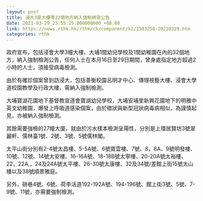 ```yaml
---
layout: post
title: 浸大3座大樓等32個地方納入強制檢測公告
date: 2021-03-29 23:55:25.000000000 +08:00
link: https://news.rthk.hk/rthk/ch/component/k2/1583258-20210329.htm
categories: rthk
---
```


政府宣布，包括浸會大學3幢大樓、大埔1間幼兒學校及1間幼稚園在內的32個地方，納入強制檢測公告，任何人士在本月16日至29日期間，曾身處指定地方超過2小時的人士，須接受病毒檢測。

由於有確診個案曾到訪浸大，包括善衡校園呂明才中心、傳理視藝大樓、浸會大學道校園教學及行政大樓，需納入強制檢測。

大埔寶湖花園地下基督教宣道會寶湖幼兒學校，大埔安埔里新興花園地下的明雅中英文幼稚園，爆發上呼吸道感染個案，由於徵狀與新型冠狀病毒病相似，為謹慎起見，亦被納入強制檢測。

其餘需要強檢的27幢大廈，就由於污水樣本檢測呈陽性，分別是上環居賢坊3號翠麗軒、儒林臺1號、2號、3號、5號儒林閣。

太平山街分別有2-4號太昌樓、5-5A號、6號寶雲樓、7號、8，8A、9號明發樓、10號、12號、14號太安樓、16-16A號、18-18B號太寧樓、20-20A號太裕樓、22，22A,，24及24A號太平樓、26-30號太康樓、32及34號/差館上街15號太山樓以及38號順景雅庭。

另外，磅巷4號、6號、荷李活道192-192A號、194-196號、館上街3號、5號、7-9號、11號，亦需要強制檢測。
